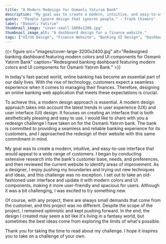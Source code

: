 ```yaml
---
title: "A Modern Redesign for Osmanlı Yatırım Bank"
description: "My goal was to create a modern, intuitive, and easy-to-use interface that would appeal to a wide range of customers."
quote: '"People ignore design that ignores people." - Frank Chimero'
label: "Osmanlı Yatırım"
thumbnail_image: "cover-small-1600x1200.jpg"
thumbnail_image_alt: "A dashboard design for a finance website."
tags: ["UI/UX Design", "Finance Website", "Banking UI Design", "Dashboard UI Design", "Dashboard Website Design"]
---
```


{{< figure 
    src="images/cover-large-3200x2400.jpg"
    alt="Redesigned banking dashboard featuring modern colors and UI components for Osmanlı Yatırım Bank"
    caption="Redesigned banking dashboard featuring modern colors and UI components for Osmanlı Yatırım Bank." >}}

In today's fast-paced world, online banking has become an essential part of our daily lives. With the rise of technology, customers expect a seamless experience when it comes to managing their finances. Therefore, designing an online banking web application that meets these expectations is crucial.

To achieve this, a modern design approach is essential. A modern design approach takes into account the latest trends in user experience (UX) and user interface (UI) design. It focuses on creating an interface that is both aesthetically pleasing and easy to use. I would like to share with you a redesign challenge I have taken on for the Osmanlı Yatırım bank. The bank is committed to providing a seamless and reliable banking experience for its customers, and I approached the redesign of their website with this same commitment in mind.

My goal was to create a modern, intuitive, and easy-to-use interface that would appeal to a wide range of customers. I began by conducting extensive research into the bank's customer base, needs, and preferences, and then reviewed the current website to identify areas of improvement. As a designer, I enjoy pushing my boundaries and trying out new techniques and ideas, and this challenge was no exception. I set out to take an old-fashioned user interface and update it with modern colors and UI components, making it more user-friendly and spacious for users. Although it was a bit challenging, I was excited to try something new.

Of course, with any project, there are always small demands that come from the customer, and this project was no different. Despite the scope of the project, I remained optimistic and kept pushing forward. In the end, the design I created may seem a bit like it's living in a fantasy world, but sometimes the best ideas come from exploring the limits of what's possible.

Thank you for taking the time to read about my challenge. I hope it inspires you to take on a challenge of your own.